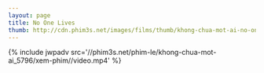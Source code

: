 ```yaml
---
layout: page
title: No One Lives
thumb: http://cdn.phim3s.net/images/films/thumb/khong-chua-mot-ai-no-one-lives-2012.jpg
---
```

{% include jwpadv src='//phim3s.net/phim-le/khong-chua-mot-ai_5796/xem-phim//video.mp4' %}
